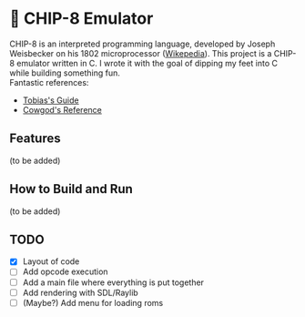 # 👾 CHIP-8 Emulator

CHIP-8 is an interpreted programming language, developed by Joseph Weisbecker on his 1802 microprocessor ([Wikepedia](https://en.wikipedia.org/wiki/CHIP-8)). This project is a CHIP-8 emulator written in C. I wrote it with the goal of dipping my feet into C while building something fun.\
Fantastic references:

- [Tobias's Guide](https://tobiasvl.github.io/blog/write-a-chip-8-emulator/)
- [Cowgod's Reference](http://devernay.free.fr/hacks/chip8/C8TECH10.HTM)

## Features

(to be added)

## How to Build and Run

(to be added)

## TODO

- [x] Layout of code
- [ ] Add opcode execution
- [ ] Add a main file where everything is put together
- [ ] Add rendering with SDL/Raylib
- [ ] (Maybe?) Add menu for loading roms
